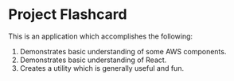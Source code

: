 # Project Flashcard
This is an application which accomplishes the following:

1. Demonstrates basic understanding of some AWS components.
1. Demonstrates basic understanding of React.
1. Creates a utility which is generally useful and fun.
